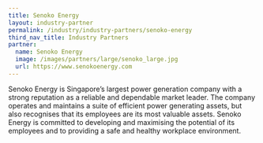 ```yaml
---
title: Senoko Energy
layout: industry-partner
permalink: /industry/industry-partners/senoko-energy
third_nav_title: Industry Partners
partner:
  name: Senoko Energy
  image: /images/partners/large/senoko_large.jpg
  url: https://www.senokoenergy.com
---
```

Senoko Energy is Singapore’s largest power generation company with a strong reputation as a reliable and dependable market leader. The company operates and maintains a suite of efficient power generating assets, but also recognises that its employees are its most valuable assets. Senoko Energy is committed to developing and maximising the potential of its employees and to providing a safe and healthy workplace environment.


